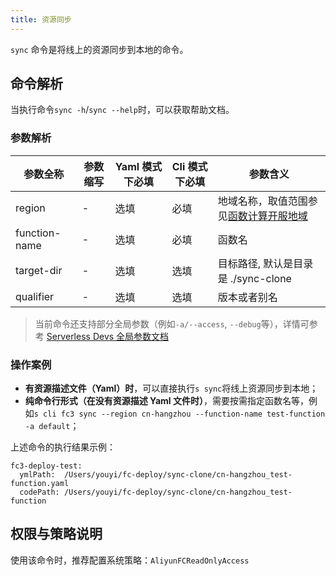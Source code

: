 ```yaml
---
title: 资源同步
---
```


`sync` 命令是将线上的资源同步到本地的命令。

## 命令解析

当执行命令`sync -h`/`sync --help`时，可以获取帮助文档。

### 参数解析

| 参数全称      | 参数缩写 | Yaml 模式下必填 | Cli 模式下必填 | 参数含义                                                                                       |
| ------------- | -------- | --------------- | -------------- | ---------------------------------------------------------------------------------------------- |
| region        | -        | 选填            | 必填           | 地域名称，取值范围参见[函数计算开服地域](https://help.aliyun.com/document_detail/2512917.html) |
| function-name | -        | 选填            | 必填           | 函数名                                                                                         |
| target-dir    | -        | 选填            | 选填           | 目标路径, 默认是目录是 ./sync-clone                                                            |
| qualifier     | -        | 选填            | 选填           | 版本或者别名                                                                                   |

> 当前命令还支持部分全局参数（例如`-a/--access`, `--debug`等），详情可参考 [Serverless Devs 全局参数文档](../../builtin/index.md)

### 操作案例

- **有资源描述文件（Yaml）时**，可以直接执行`s sync`将线上资源同步到本地；
- **纯命令行形式（在没有资源描述 Yaml 文件时）**，需要按需指定函数名等，例如`s cli fc3 sync --region cn-hangzhou --function-name test-function -a default`；

上述命令的执行结果示例：

```text
fc3-deploy-test:
  ymlPath:  /Users/youyi/fc-deploy/sync-clone/cn-hangzhou_test-function.yaml
  codePath: /Users/youyi/fc-deploy/sync-clone/cn-hangzhou_test-function
```

## 权限与策略说明

使用该命令时，推荐配置系统策略：`AliyunFCReadOnlyAccess`
